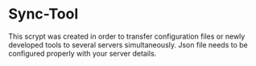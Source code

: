 # Sync-Tool

This scrypt was created in order to transfer configuration files or newly developed tools to several servers simultaneously.
Json file needs to be configured properly with your server details.
